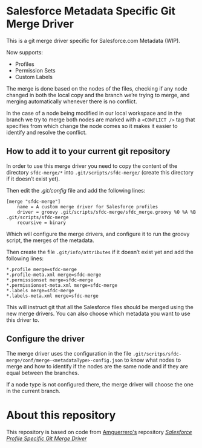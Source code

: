 # Salesforce Metadata Specific Git Merge Driver
This is a git merge driver specific for Salesforce.com Metadata (WIP).

Now supports:
* Profiles
* Permission Sets
* Custom Labels

The merge is done based on the nodes of the files, checking if any node changed in both the local copy and the branch we’re trying to merge, and merging automatically whenever there is no conflict.

In the case of a node being modified in our local workspace and in the branch we try to merge both nodes are marked with a ```<CONFLICT />``` tag that specifies from which change the node comes so it makes it easier to identify and resolve the conflict.

## How to add it to your current git repository
In order to use this merge driver you need to copy the content of the directory `sfdc-merge/*` into `.git/scripts/sfdc-merge/` (create this directory if it doesn’t exist yet).

Then edit the *.git/config* file and add the following lines:
```
[merge "sfdc-merge"]
	name = A custom merge driver for Salesforce profiles
	driver = groovy .git/scripts/sfdc-merge/sfdc_merge.groovy %O %A %B .git/scripts/sfdc-merge
	recursive = binary
```

Which will configure the merge drivers, and configure it to run the groovy script, the merges of the metadata.

Then create the file `.git/info/attributes` if it doesn’t exist yet and add the following lines:
```
*.profile merge=sfdc-merge
*.profile-meta.xml merge=sfdc-merge
*.permissionset merge=sfdc-merge
*.permissionset-meta.xml merge=sfdc-merge
*.labels merge=sfdc-merge
*.labels-meta.xml merge=sfdc-merge
```

This will instruct git that all the Salesforce files should be merged using the new merge drivers.
You can also choose which metadata you want to use this driver to.

## Configure the driver
The merge driver uses the configuration in the file `.git/scritps/sfdc-merge/conf/merge-<metadataType>-config.json` to know what nodes to merge and how to identify if the nodes are the same node and if they are equal between the branches.

If a node type is not configured there, the merge driver will choose the one in the current branch.

# About this repository
This repository is based on code from [Amguerrero's](https://github.com/amguerrero) repository *[Salesforce Profile Specific Git Merge Driver](https://github.com/amguerrero/sfdc_merge)*
